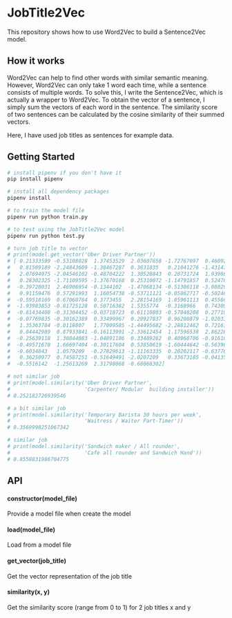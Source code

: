 JobTitle2Vec
=======

This repository shows how to use Word2Vec to build a Sentence2Vec model.

## How it works

Word2Vec can help to find other words with similar semantic meaning. However, Word2Vec can only take 1 word each time, while a sentence consists of multiple words. To solve this, I write the Sentence2Vec, which is actually a wrapper to Word2Vec. To obtain the vector of a sentence, I simply sum the vectors of each word in the sentence. The similarity score of two sentences can be calculated by the cosine similarity of their summed vectors.

Here, I have used job titles as sentences for example data.

## Getting Started

```sh
# install pipenv if you don't have it
pip install pipenv

# install all dependency packages
pipenv install

# to train the model file
pipenv run python train.py

# to test using the JobTitle2Vec model
pipenv run python test.py

# turn job title to vector
# print(model.get_vector('Uber Driver Partner'))
# [ 0.21333599 -0.53108028  1.37453529  2.03607658 -1.72767097  0.46092097
#   0.81509189 -2.24843609 -1.38467287  0.3631835   0.21041276 -1.43147987
#   2.07694975 -2.04546102 -0.48704222  1.30528843  0.20731724  1.93968257
#   0.28302325 -1.71109595 -1.37670168  0.25310072 -1.14791857  0.52478451
#  -0.39728031  2.46906954 -0.1344102  -1.47068134 -0.51386118 -3.08029145
#   0.91159476  0.57291993  1.16054738 -0.53711121 -0.05862717 -0.50246223
#  -0.59518169  0.67068764  0.3773455   2.28154169  1.85961113  0.45566744
#  -1.93983853 -0.81725128  0.50716382  1.5355774  -0.3168966   0.7430951
#  -0.81434408 -0.31304452 -0.03718723  0.61110803 -0.57048208  0.27710366
#  -0.07769835 -0.30162389  0.33499967  0.20927837  0.96208079 -1.02033632
#   1.35363784 -0.8118807   1.77009585 -1.44495682 -2.28812462  0.72161403
#   0.84442989  0.87933841 -0.16113991 -2.33612454  1.17596538  2.86228576
#  -0.25639118  1.30844083 -1.04891106  0.33489262  0.40968706 -0.91616195
#  -0.49571678  1.66697404 -0.30117604  0.53850619 -1.60444642 -0.56396668
#  -0.6034843   1.0579209  -0.27829613 -1.11163335  0.20202117 -0.63776878
#   0.36250977  0.74587251 -0.51649491 -2.0207209   0.33673185 -0.04135378
#  -0.5516142  -1.25613269  2.31798068 -0.68068302]

# not similar job
# print(model.similarity('Uber Driver Partner',
#                        'Carpenter/ Modular  building installer'))
# 0.252182726939546

# a bit similar job
# print(model.similarity('Temporary Barista 30 hours per week',
#                        'Waitress / Waiter Part-Timer'))
# 0.3569998251067342

# similar job
# print(model.similarity('Sandwich maker / All rounder',
#                        'Cafe all rounder and Sandwich Hand'))
# 0.8558831986704775
```

## API

#### constructor(model_file)

Provide a model file when create the model

#### load(model_file)

Load from a model file

#### get_vector(job_title)

Get the vector representation of the job title

#### similarity(x, y)

Get the similarity score (range from 0 to 1) for 2 job titles x and y
